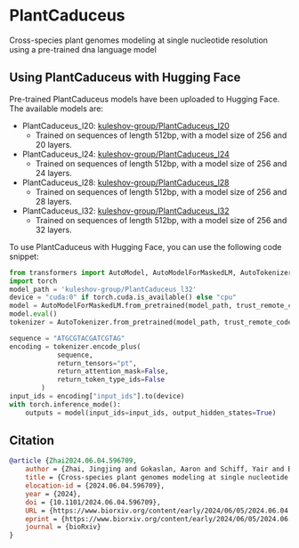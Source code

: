 # PlantCaduceus
Cross-species plant genomes modeling at single nucleotide resolution using a pre-trained dna language model

## Using PlantCaduceus with Hugging Face

Pre-trained PlantCaduceus models have been uploaded to Hugging Face. The available models are:
- PlantCaduceus_l20: [kuleshov-group/PlantCaduceus_l20](https://huggingface.co/kuleshov-group/PlantCaduceus_l20)
    - Trained on sequences of length 512bp, with a model size of 256 and 20 layers.
- PlantCaduceus_l24: [kuleshov-group/PlantCaduceus_l24](https://huggingface.co/kuleshov-group/PlantCaduceus_l24)
    - Trained on sequences of length 512bp, with a model size of 256 and 24 layers.
- PlantCaduceus_l28: [kuleshov-group/PlantCaduceus_l28](https://huggingface.co/kuleshov-group/PlantCaduceus_l28)
    - Trained on sequences of length 512bp, with a model size of 256 and 28 layers.
- PlantCaduceus_l32: [kuleshov-group/PlantCaduceus_l32](https://huggingface.co/kuleshov-group/PlantCaduceus_l32)
    - Trained on sequences of length 512bp, with a model size of 256 and 32 layers.

To use PlantCaduceus with Hugging Face, you can use the following code snippet:

```python
from transformers import AutoModel, AutoModelForMaskedLM, AutoTokenizer
import torch
model_path = 'kuleshov-group/PlantCaduceus_l32'
device = "cuda:0" if torch.cuda.is_available() else "cpu"
model = AutoModelForMaskedLM.from_pretrained(model_path, trust_remote_code=True).to(device)
model.eval()
tokenizer = AutoTokenizer.from_pretrained(model_path, trust_remote_code=True)

sequence = "ATGCGTACGATCGTAG"
encoding = tokenizer.encode_plus(
            sequence,
            return_tensors="pt",
            return_attention_mask=False,
            return_token_type_ids=False
        )
input_ids = encoding["input_ids"].to(device)
with torch.inference_mode():
    outputs = model(input_ids=input_ids, output_hidden_states=True)
```


## Citation
```bibtex
@article {Zhai2024.06.04.596709,
    author = {Zhai, Jingjing and Gokaslan, Aaron and Schiff, Yair and Berthel, Ana and Liu, Zong-Yan and Miller, Zachary R and Scheben, Armin and Stitzer, Michelle C and Romay, Cinta and Buckler, Edward S. and Kuleshov, Volodymyr},
    title = {Cross-species plant genomes modeling at single nucleotide resolution using a pre-trained DNA language model},
    elocation-id = {2024.06.04.596709},
    year = {2024},
    doi = {10.1101/2024.06.04.596709},
    URL = {https://www.biorxiv.org/content/early/2024/06/05/2024.06.04.596709},
    eprint = {https://www.biorxiv.org/content/early/2024/06/05/2024.06.04.596709.full.pdf},
    journal = {bioRxiv}
}
```